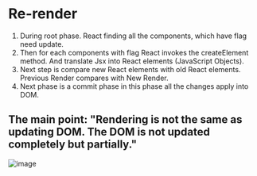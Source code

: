 # Re-render 

1. During root phase. React finding all the components, which have flag need update.
2. Then for each components with flag React invokes the createElement method. And translate Jsx into React elements (JavaScript Objects). 
3. Next step is compare new React elements with old React elements. Previous Render compares with New Render.
4. Next phase is a commit phase in this phase all the changes apply into DOM.

## The main point: "Rendering is not the same as updating DOM. The DOM is not updated completely but partially."

![image](https://user-images.githubusercontent.com/44378669/105840808-a88e1c80-5fe4-11eb-9f28-07054fdb30e8.png)